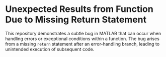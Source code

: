 # Unexpected Results from Function Due to Missing Return Statement

This repository demonstrates a subtle bug in MATLAB that can occur when handling errors or exceptional conditions within a function. The bug arises from a missing `return` statement after an error-handling branch, leading to unintended execution of subsequent code.